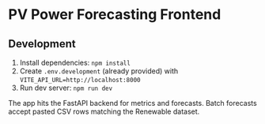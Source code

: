 # PV Power Forecasting Frontend

## Development

1. Install dependencies: `npm install`
2. Create `.env.development` (already provided) with `VITE_API_URL=http://localhost:8000`
3. Run dev server: `npm run dev`

The app hits the FastAPI backend for metrics and forecasts. Batch forecasts accept pasted CSV rows matching the Renewable dataset.
